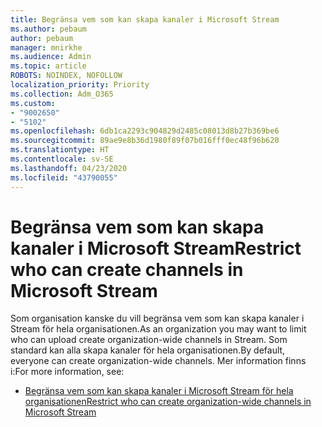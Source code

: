```yaml
---
title: Begränsa vem som kan skapa kanaler i Microsoft Stream
ms.author: pebaum
author: pebaum
manager: mnirkhe
ms.audience: Admin
ms.topic: article
ROBOTS: NOINDEX, NOFOLLOW
localization_priority: Priority
ms.collection: Adm_O365
ms.custom:
- "9002650"
- "5102"
ms.openlocfilehash: 6db1ca2293c904829d2485c08013d8b27b369be6
ms.sourcegitcommit: 89ae9e8b36d1980f89f07b016fff0ec48f96b620
ms.translationtype: HT
ms.contentlocale: sv-SE
ms.lasthandoff: 04/23/2020
ms.locfileid: "43790055"
---
```

# <a name="restrict-who-can-create-channels-in-microsoft-stream"></a><span data-ttu-id="8432f-102">Begränsa vem som kan skapa kanaler i Microsoft Stream</span><span class="sxs-lookup"><span data-stu-id="8432f-102">Restrict who can create channels in Microsoft Stream</span></span>

<span data-ttu-id="8432f-103">Som organisation kanske du vill begränsa vem som kan skapa kanaler i Stream för hela organisationen.</span><span class="sxs-lookup"><span data-stu-id="8432f-103">As an organization you may want to limit who can upload create organization-wide channels in Stream.</span></span> <span data-ttu-id="8432f-104">Som standard kan alla skapa kanaler för hela organisationen.</span><span class="sxs-lookup"><span data-stu-id="8432f-104">By default, everyone can create organization-wide channels.</span></span> <span data-ttu-id="8432f-105">Mer information finns i:</span><span class="sxs-lookup"><span data-stu-id="8432f-105">For more information, see:</span></span>

- [<span data-ttu-id="8432f-106">Begränsa vem som kan skapa kanaler i Microsoft Stream för hela organisationen</span><span class="sxs-lookup"><span data-stu-id="8432f-106">Restrict who can create organization-wide channels in Microsoft Stream</span></span>](https://docs.microsoft.com/stream/restrict-companywide-channels)

